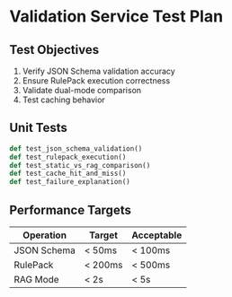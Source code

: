 # Validation Service Test Plan

## Test Objectives

1. Verify JSON Schema validation accuracy
2. Ensure RulePack execution correctness
3. Validate dual-mode comparison
4. Test caching behavior

## Unit Tests

```python
def test_json_schema_validation()
def test_rulepack_execution()
def test_static_vs_rag_comparison()
def test_cache_hit_and_miss()
def test_failure_explanation()
```

## Performance Targets

| Operation | Target | Acceptable |
|-----------|--------|------------|
| JSON Schema | < 50ms | < 100ms |
| RulePack | < 200ms | < 500ms |
| RAG Mode | < 2s | < 5s |
